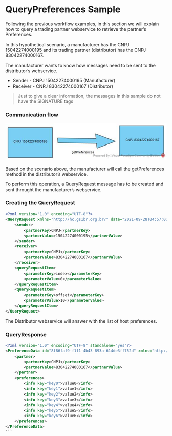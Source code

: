 # QueryPreferences Sample

Following the previous workflow examples, in this section we will explain how to query a trading partner webservice to retrieve the partner’s Preferences.

In this hypothetical scenario, a manufacturer has the CNPJ 15042274000195 and its trading partner (distributor) has the CNPJ 83042274000167.

The manufacturer wants to know how messages need to be sent to the distributor’s webservice.

- Sender - CNPJ 15042274000195 (Manufacturer)
- Receiver - CNPJ 83042274000167 (Distributor)

> Just to give a clear information, 
> the messages in this sample
> do not have the SIGNATURE tags


### Communication flow

![image info](../images/getPreferences.jpg)

Based on the scenario above, the manufacturer will call the getPreferences method in the distributor’s webservice.

To perform this operation, a QueryRequest message has to be created and sent throught the manufacturer’s webservice.


### Creating the QueryRequest

```xml
<?xml version="1.0" encoding="UTF-8"?>
<QueryRequest xmlns="http://hc.gs1br.org.br/" date="2021-09-28T04:57:01Z" id="8f86faf9-f1f1-4b43-893a-614de3ff752d" schemaVersion="1.0">
    <sender>
        <partnerKey>CNPJ</partnerKey>
        <partnerValue>15042274000195</partnerValue>
    </sender>
    <receiver>
        <partnerKey>CNPJ</partnerKey>
        <partnerValue>83042274000167</partnerValue>
    </receiver>
    <queryRequestItem>
        <parameterKey>index</parameterKey>
        <parameterValue>0</parameterValue>
    </queryRequestItem>
    <queryRequestItem>
        <parameterKey>offset</parameterKey>
        <parameterValue>10</parameterValue>
    </queryRequestItem>
</QueryRequest>
```

The Distributor webservice will answer with the list of host preferences.

### QueryResponse

````xml
<?xml version="1.0" encoding="UTF-8" standalone="yes"?>
<PreferenceData id="8f86faf9-f1f1-4b43-893a-614de3ff752d" xmlns="http://hc.gs1br.org.br/">
    <partner>
        <partnerKey>CNPJ</partnerKey>
        <partnerValue>83042274000167</partnerValue>
    </partner>
    <preferences>
        <info key="key0">value0</info>
        <info key="key1">value1</info>
        <info key="key2">value2</info>
        <info key="key3">value3</info>
        <info key="key4">value4</info>
        <info key="key5">value5</info>
        <info key="key6">value6</info>
    </preferences>
</PreferenceData>
```
